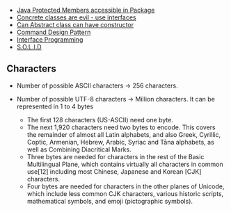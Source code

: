 * [Java Protected Members accessible in Package](http://programmers.stackexchange.com/questions/205646/in-java-why-were-protected-members-made-accessible-to-classes-of-the-same-packa)
* [Concrete classes are evil - use interfaces](http://www.javaworld.com/article/2073649/core-java/why-extends-is-evil.html)
* [Can Abstract class can have constructor](http://stackoverflow.com/questions/260666/can-an-abstract-class-have-a-constructor)
* [Command Design Pattern](http://alvinalexander.com/java/java-command-design-pattern-in-java-examples)
* [Interface Programming](https://en.wikipedia.org/wiki/Design_by_contract)
* [S.O.L.I.D](https://en.wikipedia.org/wiki/SOLID_%28object-oriented_design%29)


## Characters
- Number of possible ASCII characters -> 256 characters.
- Number of possible UTF-8 characters -> Million characters. It can be represented in 1 to 4 bytes

    - The first 128 characters (US-ASCII) need one byte.
    - The next 1,920 characters need two bytes to encode. This covers the remainder of almost all Latin alphabets, and also Greek, Cyrillic, Coptic, Armenian, Hebrew, Arabic, Syriac and Tāna alphabets, as well as Combining Diacritical Marks.
    - Three bytes are needed for characters in the rest of the Basic Multilingual Plane, which contains virtually all characters in common use[12] including most Chinese, Japanese and Korean [CJK] characters.
    - Four bytes are needed for characters in the other planes of Unicode, which include less common CJK characters, various historic scripts, mathematical symbols, and emoji (pictographic symbols).
